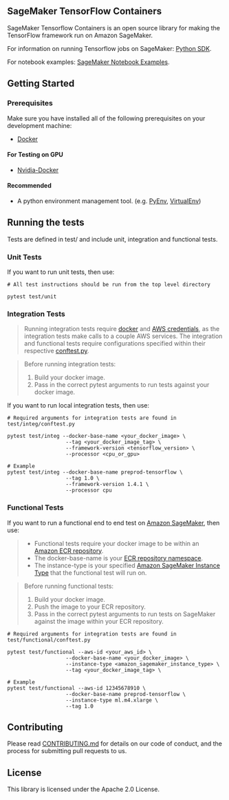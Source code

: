## SageMaker TensorFlow Containers

SageMaker Tensorflow Containers is an open source library for making the TensorFlow framework run on Amazon SageMaker.

For information on running Tensorflow jobs on SageMaker: [Python SDK](https://github.com/aws/sagemaker-python-sdk).

For notebook examples: [SageMaker Notebook Examples](https://github.com/awslabs/amazon-sagemaker-examples).

## Getting Started

### Prerequisites

Make sure you have installed all of the following prerequisites on your development machine:
* [Docker](https://www.docker.com/)

#### For Testing on GPU
* [Nvidia-Docker](https://github.com/NVIDIA/nvidia-docker)

#### Recommended
* A python environment management tool. (e.g. [PyEnv](https://github.com/pyenv/pyenv), [VirtualEnv](https://virtualenv.pypa.io/en/stable/))

## Running the tests
Tests are defined in test/ and include unit, integration and functional tests.

### Unit Tests
If you want to run unit tests, then use:
```
# All test instructions should be run from the top level directory

pytest test/unit
```

### Integration Tests
> Running integration tests require [docker](https://www.docker.com/) and [AWS credentials](https://docs.aws.amazon.com/sdk-for-java/v1/developer-guide/setup-credentials.html), as the integration tests make calls to a couple AWS services.
The integration and functional tests require configurations specified within their respective [conftest.py](https://github.com/aws/sagemaker-tensorflow-containers/blob/master/test/integ/conftest.py).

> Before running integration tests:
> 1. Build your docker image.
> 2. Pass in the correct pytest arguments to run tests against your docker image.

If you want to run local integration tests, then use:
```
# Required arguments for integration tests are found in test/integ/conftest.py

pytest test/integ --docker-base-name <your_docker_image> \
                   --tag <your_docker_image_tag> \
                   --framework-version <tensorflow_version> \
                   --processor <cpu_or_gpu>
```

```
# Example
pytest test/integ --docker-base-name preprod-tensorflow \
                   --tag 1.0 \
                   --framework-version 1.4.1 \
                   --processor cpu
```

### Functional Tests
If you want to run a functional end to end test on [Amazon SageMaker](https://aws.amazon.com/sagemaker/), then use:

> * Functional tests require your docker image to be within an [Amazon ECR repository]().
> * The docker-base-name is your [ECR repository namespace](https://docs.aws.amazon.com/AmazonECR/latest/userguide/Repositories.html).
> * The instance-type is your specified [Amazon SageMaker Instance Type](https://aws.amazon.com/sagemaker/pricing/instance-types/) that the functional test will run on.

> Before running functional tests:
> 1. Build your docker image.
> 2. Push the image to your ECR repository.
> 3. Pass in the correct pytest arguments to run tests on SageMaker against the image within your ECR repository.

```
# Required arguments for integration tests are found in test/functional/conftest.py

pytest test/functional --aws-id <your_aws_id> \
                   --docker-base-name <your_docker_image> \
                   --instance-type <amazon_sagemaker_instance_type> \
                   --tag <your_docker_image_tag> \
```

```
# Example
pytest test/functional --aws-id 12345678910 \
                   --docker-base-name preprod-tensorflow \
                   --instance-type ml.m4.xlarge \
                   --tag 1.0
```

## Contributing

Please read [CONTRIBUTING.md](https://github.com/aws/sagemaker-tensorflow-containers/blob/master/CONTRIBUTING.md) for details on our code of conduct, and the process for submitting pull requests to us.

## License

This library is licensed under the Apache 2.0 License.
